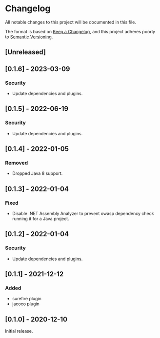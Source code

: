 # Changelog
All notable changes to this project will be documented in this file.

The format is based on [Keep a Changelog](https://keepachangelog.com/en/1.0.0/),
and this project adheres poorly to [Semantic Versioning](https://semver.org/spec/v2.0.0.html).

## [Unreleased]

## [0.1.6] - 2023-03-09
### Security
- Update dependencies and plugins.

## [0.1.5] - 2022-06-19
### Security
- Update dependencies and plugins.

## [0.1.4] - 2022-01-05
### Removed
- Dropped Java 8 support.

## [0.1.3] - 2022-01-04
### Fixed
- Disable .NET Assembly Analyzer to prevent owasp dependency check running it for a Java project.

## [0.1.2] - 2022-01-04
### Security
- Update dependencies and plugins.

## [0.1.1] - 2021-12-12
### Added
- surefire plugin
- jacoco plugin

## [0.1.0] - 2020-12-10

Initial release.
